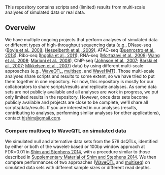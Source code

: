 

This repository contains scripts and (limited) results from multi-scale analyses of simulated data or real data.

## Overveiw

We have multiple ongoing projects that perform analyses of simulated data or different types of high-throughput sequencing data (e.g., DNase-seq ([Boyle et al., 2008](http://www.ncbi.nlm.nih.gov/pubmed/18243105); [Hesselberth et al., 2009](http://www.ncbi.nlm.nih.gov/pubmed/19305407)), ATAC-seq ([Buenrostro et al., 2013](http://www.ncbi.nlm.nih.gov/pubmed/24097267)), Ribo-seq ([Ingolia et al., 2011](http://www.ncbi.nlm.nih.gov/pubmed/22056041)), RNA-seq ([Mortazavi et al., 2008](http://www.ncbi.nlm.nih.gov/pubmed/18516045); [Wang et al., 2008](http://www.ncbi.nlm.nih.gov/pubmed/18978772); [Marioni et al., 2008](http://www.ncbi.nlm.nih.gov/pubmed/18550803)), ChIP-seq ([Johnson et al., 2007](http://www.ncbi.nlm.nih.gov/pubmed/17540862); [Barski et al., 2007](http://www.ncbi.nlm.nih.gov/pubmed/17512414); [Mikkelsen et al., 2007](http://www.ncbi.nlm.nih.gov/pubmed/17603471)) data) by using different multi-scale approaches (e.g., [WaveQTL](https://github.com/heejungshim/WaveQTL), [multiseq](https://github.com/stephenslab/multiseq), and [WaveHMT](https://github.com/stephenslab/hmt)). Those multi-scale analyses share scripts and results to some extent, so we have tried to put them together in one repository. For now, this repository is mostly for our collaborators to share scripts/results and replicate analyses. As some data sets are not publicly available and all analyses are work in progress, we put only limited results in the repository. However, once data sets become publicly available and projects are close to be complete, we'll share all scripts/data/results. If you are interested in our analyses (results, contributing to analyses, performing similar analyses for other applications), contact hjshim@gmail.com. 

### Compare multiseq to WaveQTL on simulated data

We simulated null and alternative data sets from the 578 dsQTLs, identified by either or both of the wavelet-based or 100bp window approach at FDR=0.01 in [Shim and Stephens 2014](https://github.com/heejungshim/WaveQTL/tree/master/doc/paper), with a procedure similar to those described in [Supplementary Material of Shim and Stephens 2014](https://github.com/heejungshim/WaveQTL/tree/master/doc/paper). We then compare performances of two approaches ([WaveQTL](https://github.com/heejungshim/WaveQTL) and [multiseq](https://github.com/stephenslab/multiseq)) on simulated data sets with different sample sizes or different read depths.


